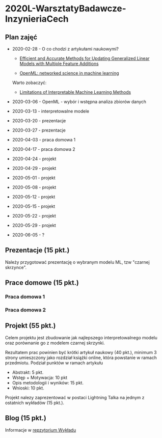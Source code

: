 # 2020L-WarsztatyBadawcze-InzynieriaCech

## Plan zajęć

* 2020-02-28 - O co chodzi z artykułami naukowymi?

    - [Efficient and Accurate Methods for Updating Generalized Linear Models with Multiple Feature Additions](http://jmlr.org/papers/volume15/dhurandhar14a/dhurandhar14a.pdf) 
    
    - [OpenML: networked science in machine learning](https://arxiv.org/pdf/1407.7722.pdf) 
    
    Warto zobaczyć:
    - [Limitations of Interpretable Machine Learning Methods](https://compstat-lmu.github.io/iml_methods_limitations/)

* 2020-03-06 - OpenML - wybór i wstępna analiza zbiorów danych
   
* 2020-03-13 - interpretowalne modele

* 2020-03-20 - prezentacje 

* 2020-03-27 - prezentacje 

* 2020-04-03 - praca domowa 1

* 2020-04-17 - praca domowa 2

* 2020-04-24 - projekt

* 2020-04-29 - projekt

* 2020-05-01 - projekt

* 2020-05-08 - projekt

* 2020-05-12 - projekt

* 2020-05-15 - projekt

* 2020-05-22 - projekt

* 2020-05-29 - projekt

* 2020-06-05 - ?

## Prezentacje (15 pkt.)
Należy przygotować prezentację o wybranym modelu ML, tzw "czarnej skrzynce". 

## Prace domowe (15 pkt.)

### Praca domowa 1 


### Praca domowa 2


## Projekt (55 pkt.)
Celem projektu jest zbudowanie jak najlepszego interpretowalnego modelu oraz porównanie go z modelem czarnej skrzynki.

Rezultatem prac powinien być krótki artykuł naukowy (40 pkt.), minimum 3 strony umieszczony jako rozdział książki online, która powstanie w ramach przedmiotu. Podział punktów w ramach artykułu
* Abstrakt: 5 pkt.
* Wstęp + Motywacja: 10 pkt
* Opis metodologii i wyników: 15 pkt.
* Wnioski: 10 pkt.

Projekt nalezy zaprezentować w postaci Lightning Talka na jednym z ostatnich wykładów (15 pkt.).


## Blog (15 pkt.)
Informacje w [repzytorium Wykładu](https://github.com/mini-pw/2020L-WarsztatyBadawcze)
